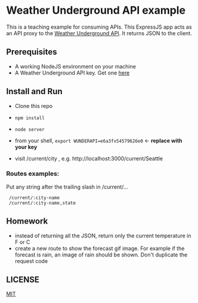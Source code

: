 # Weather Underground API example

This is a teaching example for consuming APIs. This ExpressJS app acts as an API proxy
 to the [Weather Underground API](http://www.wunderground.com/weather/api/d/docs). It returns
 JSON to the client.

## Prerequisites
- A working NodeJS environment on your machine
- A Weather Underground API key. Get one [here](http://www.wunderground.com/weather/api/d/login.html)

## Install and Run
- Clone this repo
- `npm install`
- `node server`
- from your shell, `export WUNDERAPI=e6a3fx54579626e0` <- **replace with your key**

- visit /current/city , e.g. http://localhost:3000/current/Seattle

### Routes examples:
 Put any string after the trailing slash in /current/...

```
 /current/:city-name
 /current/:city-name,state
```

## Homework
- instead of returning all the JSON, return only the current temperature in F or C
- create a new route to show the forecast gif image. For example if the forecast is
 rain, an image of rain should be shown. Don't duplicate the request code

## LICENSE
[MIT](http://opensource.org/licenses/MIT)